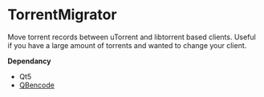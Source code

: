 TorrentMigrator
========

Move torrent records between uTorrent and libtorrent based clients.
Useful if you have a large amount of torrents and wanted to change your client.

**Dependancy**
+ Qt5
+ [QBencode](https://github.com/Aetf/QBencode)
